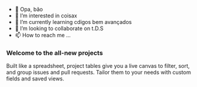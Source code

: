 - 👋 Opa, bão
- 👀 I’m interested in coisax
- 🌱 I’m currently learning cdigos bem avançados
- 💞️ I’m looking to collaborate on t.D.S
- 📫 How to reach me ...

<div data-view-component="true" class="pr-1 pr-lg-6">
          <h3 data-view-component="true" class="mb-1 f2">
            Welcome to the all-new projects
</h3>          <p data-view-component="true" class="m-0 color-fg-default">
            Built like a spreadsheet, project tables give you a live canvas to filter, sort, and group issues and pull requests. Tailor them to your needs with custom fields and saved views.
</p></div>
